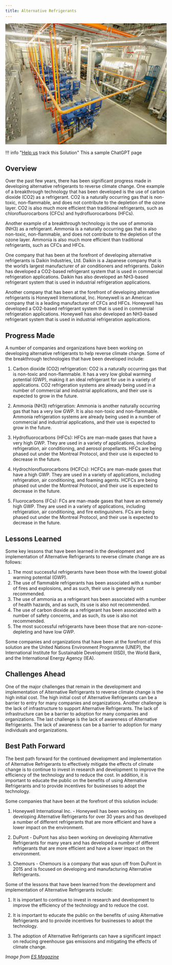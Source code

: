 ```yaml
---
title: Alternative Refrigerants
---
```


![Cover Image](../static/img/co2-refrigeration.jpg)

!!! info "[Help us](../../contribute) track this Solution"
    This a sample ChatGPT page

## Overview

Over the past few years, there has been significant progress made in developing alternative refrigerants to reverse climate change. One example of a breakthrough technology that has been developed is the use of carbon dioxide (CO2) as a refrigerant. CO2 is a naturally occurring gas that is non-toxic, non-flammable, and does not contribute to the depletion of the ozone layer. CO2 is also much more efficient than traditional refrigerants, such as chlorofluorocarbons (CFCs) and hydrofluorocarbons (HFCs).

Another example of a breakthrough technology is the use of ammonia (NH3) as a refrigerant. Ammonia is a naturally occurring gas that is also non-toxic, non-flammable, and does not contribute to the depletion of the ozone layer. Ammonia is also much more efficient than traditional refrigerants, such as CFCs and HFCs.

One company that has been at the forefront of developing alternative refrigerants is Daikin Industries, Ltd. Daikin is a Japanese company that is the world’s largest manufacturer of air conditioners and refrigerants. Daikin has developed a CO2-based refrigerant system that is used in commercial refrigeration applications. Daikin has also developed an NH3-based refrigerant system that is used in industrial refrigeration applications.

Another company that has been at the forefront of developing alternative refrigerants is Honeywell International, Inc. Honeywell is an American company that is a leading manufacturer of CFCs and HFCs. Honeywell has developed a CO2-based refrigerant system that is used in commercial refrigeration applications. Honeywell has also developed an NH3-based refrigerant system that is used in industrial refrigeration applications.

## Progress Made

A number of companies and organizations have been working on developing alternative refrigerants to help reverse climate change. Some of the breakthrough technologies that have been developed include:

1. Carbon dioxide (CO2) refrigeration: CO2 is a naturally occurring gas that is non-toxic and non-flammable. It has a very low global warming potential (GWP), making it an ideal refrigerant for use in a variety of applications. CO2 refrigeration systems are already being used in a number of commercial and industrial applications, and their use is expected to grow in the future.

2. Ammonia (NH3) refrigeration: Ammonia is another naturally occurring gas that has a very low GWP. It is also non-toxic and non-flammable. Ammonia refrigeration systems are already being used in a number of commercial and industrial applications, and their use is expected to grow in the future.

3. Hydrofluorocarbons (HFCs): HFCs are man-made gases that have a very high GWP. They are used in a variety of applications, including refrigeration, air conditioning, and aerosol propellants. HFCs are being phased out under the Montreal Protocol, and their use is expected to decrease in the future.

4. Hydrochlorofluorocarbons (HCFCs): HCFCs are man-made gases that have a high GWP. They are used in a variety of applications, including refrigeration, air conditioning, and foaming agents. HCFCs are being phased out under the Montreal Protocol, and their use is expected to decrease in the future.

5. Fluorocarbons (FCs): FCs are man-made gases that have an extremely high GWP. They are used in a variety of applications, including refrigeration, air conditioning, and fire extinguishers. FCs are being phased out under the Montreal Protocol, and their use is expected to decrease in the future.

## Lessons Learned

Some key lessons that have been learned in the development and implementation of Alternative Refrigerants to reverse climate change are as follows: 

1. The most successful refrigerants have been those with the lowest global warming potential (GWP). 
2. The use of flammable refrigerants has been associated with a number of fires and explosions, and as such, their use is generally not recommended. 
3. The use of ammonia as a refrigerant has been associated with a number of health hazards, and as such, its use is also not recommended. 
4. The use of carbon dioxide as a refrigerant has been associated with a number of safety concerns, and as such, its use is also not recommended. 
5. The most successful refrigerants have been those that are non-ozone-depleting and have low GWP. 

Some companies and organizations that have been at the forefront of this solution are the United Nations Environment Programme (UNEP), the International Institute for Sustainable Development (IISD), the World Bank, and the International Energy Agency (IEA).

## Challenges Ahead

One of the major challenges that remain in the development and implementation of Alternative Refrigerants to reverse climate change is the high initial cost. The high initial cost of Alternative Refrigerants can be a barrier to entry for many companies and organizations. Another challenge is the lack of infrastructure to support Alternative Refrigerants. The lack of infrastructure can be a barrier to adoption for many companies and organizations. The last challenge is the lack of awareness of Alternative Refrigerants. The lack of awareness can be a barrier to adoption for many individuals and organizations.

## Best Path Forward

The best path forward for the continued development and implementation of Alternative Refrigerants to effectively mitigate the effects of climate change is to continue to invest in research and development to improve the efficiency of the technology and to reduce the cost. In addition, it is important to educate the public on the benefits of using Alternative Refrigerants and to provide incentives for businesses to adopt the technology.

Some companies that have been at the forefront of this solution include:

1) Honeywell International Inc. - Honeywell has been working on developing Alternative Refrigerants for over 30 years and has developed a number of different refrigerants that are more efficient and have a lower impact on the environment.

2) DuPont - DuPont has also been working on developing Alternative Refrigerants for many years and has developed a number of different refrigerants that are more efficient and have a lower impact on the environment.

3) Chemours - Chemours is a company that was spun off from DuPont in 2015 and is focused on developing and manufacturing Alternative Refrigerants.

Some of the lessons that have been learned from the development and implementation of Alternative Refrigerants include:

1) It is important to continue to invest in research and development to improve the efficiency of the technology and to reduce the cost.

2) It is important to educate the public on the benefits of using Alternative Refrigerants and to provide incentives for businesses to adopt the technology.

3) The adoption of Alternative Refrigerants can have a significant impact on reducing greenhouse gas emissions and mitigating the effects of climate change.

_Image from [ES Magazine](https://www.esmagazine.com/articles/101759-tracking-the-evolution-of-industrial-refrigerants)_
